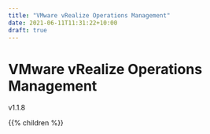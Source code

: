 ```yaml
---
title: "VMware vRealize Operations Management"
date: 2021-06-11T11:31:22+10:00
draft: true
---
```


# VMware vRealize Operations Management

v1.1.8

{{% children  %}}
